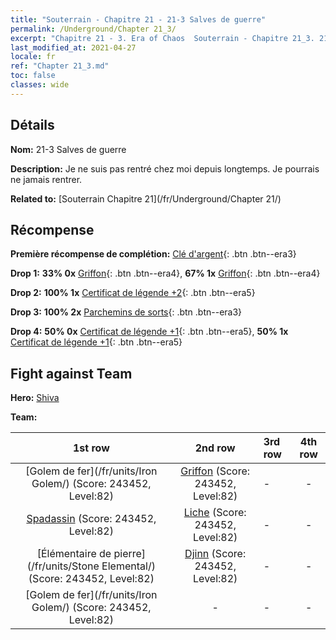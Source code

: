 ```yaml
---
title: "Souterrain - Chapitre 21 - 21-3 Salves de guerre"
permalink: /Underground/Chapter 21_3/
excerpt: "Chapitre 21 - 3. Era of Chaos  Souterrain - Chapitre 21_3. 21-3 Salves de guerre"
last_modified_at: 2021-04-27
locale: fr
ref: "Chapter 21_3.md"
toc: false
classes: wide
---
```


## Détails

 **Nom:** 21-3 Salves de guerre

 **Description:** Je ne suis pas rentré chez moi depuis longtemps. Je pourrais ne jamais rentrer.

 **Related to:** [Souterrain Chapitre 21](/fr/Underground/Chapter 21/)

## Récompense

 **Première récompense de complétion:** [Clé d'argent](/ItemsFR/con_693/){: .btn .btn--era3}

 **Drop 1:** **33% 0x** [Griffon](/ItemsFR/unt_192/){: .btn .btn--era4}, **67% 1x** [Griffon](/ItemsFR/unt_192/){: .btn .btn--era4}

 **Drop 2:** **100% 1x** [Certificat de légende +2](/ItemsFR/mat_81/){: .btn .btn--era5}

 **Drop 3:** **100% 2x** [Parchemins de sorts](/ItemsFR/con_694/){: .btn .btn--era3}

 **Drop 4:** **50% 0x** [Certificat de légende +1](/ItemsFR/mat_74/){: .btn .btn--era5}, **50% 1x** [Certificat de légende +1](/ItemsFR/mat_74/){: .btn .btn--era5}


## Fight against Team
 **Hero:** [Shiva](/fr/heroes/Shiva/)

 **Team:**


  | 1st row | 2nd row | 3rd row | 4th row |
  |:----:|:----:|:----|:----:|
  | [Golem de fer](/fr/units/Iron Golem/) (Score: 243452, Level:82)  | [Griffon](/fr/units/Griffin/) (Score: 243452, Level:82)  | - | - |
  | [Spadassin](/fr/units/Swordsman/) (Score: 243452, Level:82)  | [Liche](/fr/units/Lich/) (Score: 243452, Level:82)  | - | - |
  | [Élémentaire de pierre](/fr/units/Stone Elemental/) (Score: 243452, Level:82)  | [Djinn](/fr/units/Genie/) (Score: 243452, Level:82)  | - | - |
  | [Golem de fer](/fr/units/Iron Golem/) (Score: 243452, Level:82)  | - | - | - |


